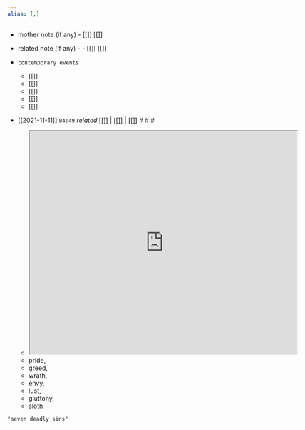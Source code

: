 ```yaml
---
alias: [,]
---
```

- mother note (if any)
		- [[]] [[]]
- related note (if any) -
		- [[]] [[]]
- `contemporary events`
	- [[]]
	- [[]]
	- [[]]
	- [[]]
	- [[]]

- [[2021-11-11]]  `04:49` _related_ [[]] | [[]] | [[]] # # #
	- <iframe src="https://www.wikiwand.com/en/Seven_deadly_sins" width="600" height="500" ></iframe>
	- pride,
	- greed,
	- wrath,
	- envy,
	- lust,
	- gluttony,
	- sloth

```query
"seven deadly sins"
```